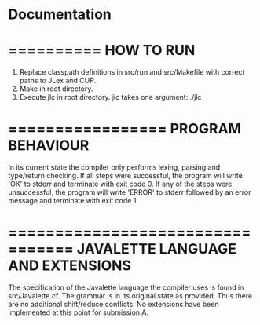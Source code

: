 # Documentation

==========
HOW TO RUN
==========

1) Replace classpath definitions in src/run and src/Makefile with correct paths to JLex and CUP.
2) Make in root directory.
3) Execute jlc in root directory. jlc takes one argument: ./jlc <path to javalette source file>

=================
PROGRAM BEHAVIOUR
=================

In its current state the compiler only performs lexing, parsing and type/return checking.
If all steps were successful, the program will write 'OK' to stderr and terminate with exit code 0.
If any of the steps were unsuccessful, the program will write 'ERROR' to stderr followed by an error message and terminate with exit code 1.

=================================
JAVALETTE LANGUAGE AND EXTENSIONS
=================================

The specification of the Javalette language the compiler uses is found in src/Javalette.cf.
The grammar is in its original state as provided. Thus there are no additional shift/reduce conflicts.
No extensions have been implemented at this point for submission A.
